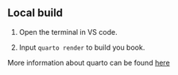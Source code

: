 ## Local build

1. Open the terminal in VS code.

2. Input `quarto render` to build you book.

More information about quarto can be found [here](https://quarto.org/docs/get-started/)

